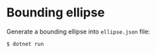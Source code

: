 # Bounding ellipse

Generate a bounding ellipse into `ellipse.json` file:

```bash
$ dotnet run
```

